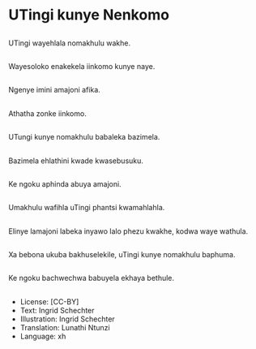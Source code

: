 # UTingi kunye Nenkomo

##
UTingi wayehlala
nomakhulu wakhe.

##
Wayesoloko enakekela
iinkomo kunye naye.

##
Ngenye imini amajoni
afika.

##
Athatha zonke iinkomo.

##
UTungi kunye
nomakhulu babaleka
bazimela.

##
Bazimela ehlathini
kwade kwasebusuku.

##
Ke ngoku aphinda
abuya amajoni.

##
Umakhulu wafihla
uTingi phantsi
kwamahlahla.

##
Elinye lamajoni labeka
inyawo lalo phezu
kwakhe, kodwa waye
wathula.

##
Xa bebona ukuba
bakhuselekile, uTingi
kunye nomakhulu
baphuma.

##
Ke ngoku bachwechwa
babuyela ekhaya
bethule.

##
* License: [CC-BY]
* Text: Ingrid Schechter
* Illustration: Ingrid Schechter
* Translation: Lunathi Ntunzi
* Language: xh
